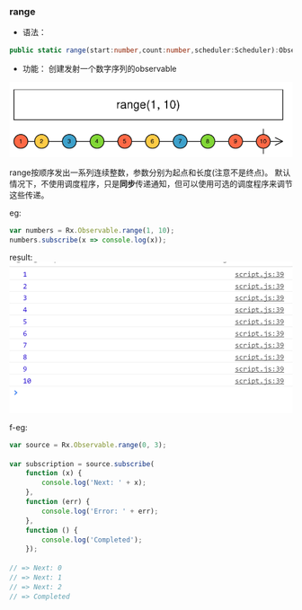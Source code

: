 ### range

- 语法：

```ts
public static range(start:number,count:number,scheduler:Scheduler):Observable
```

- 功能：
创建发射一个数字序列的observable

![](/assets/rangge.png)


range按顺序发出一系列连续整数，参数分别为起点和长度(注意不是终点)。 默认情况下，不使用调度程序，只是**同步**传递通知，但可以使用可选的调度程序来调节这些传递。


eg:

```js
var numbers = Rx.Observable.range(1, 10);
numbers.subscribe(x => console.log(x));
```
result:
![](/assets/range-result.png)


f-eg:

```js
var source = Rx.Observable.range(0, 3);

var subscription = source.subscribe(
    function (x) {
        console.log('Next: ' + x);
    },
    function (err) {
        console.log('Error: ' + err);   
    },
    function () {
        console.log('Completed');   
    });

// => Next: 0 
// => Next: 1
// => Next: 2 
// => Completed 
```